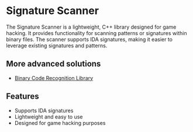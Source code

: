 # Signature Scanner

The Signature Scanner is a lightweight, C++ library designed for game hacking. It provides functionality for scanning patterns or signatures within binary files. The scanner supports IDA signatures, making it easier to leverage existing signatures and patterns.

## More advanced solutions
- [Binary Code Recognition Library](https://github.com/Sumandora/bcrl)

## Features

- Supports IDA signatures
- Lightweight and easy to use
- Designed for game hacking purposes
